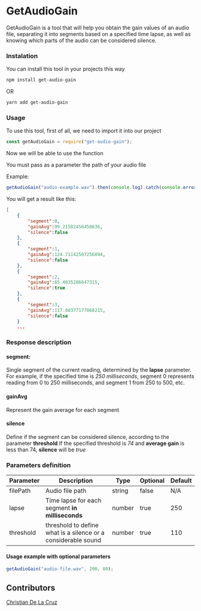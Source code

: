 # GetAudioGain

GetAudioGain is a tool that will help you obtain the gain values ​​of an audio file, separating it into segments based on a specified time lapse, as well as knowing which parts of the audio can be considered silence.

### Instalation

You can install this tool in your projects this way

```bash
npm install get-audio-gain
```

OR

```bash
yarn add get-audio-gain
```

### Usage

To use this tool, first of all, we need to import it into our project

```js
const getAudioGain = require("get-audio-gain");
```

Now we will be able to use the function

You must pass as a parameter the path of your audio file

Example:

```js
getAudioGain("audio-example.wav").then(console.log).catch(console.error);
```

You will get a result like this:

```json
[
    {
        "segment":0,
        "gainAvg":99.21582456458636,
        "silence":false
    },
    {
        "segment":1,
        "gainAvg":124.71142507256894,
        "silence":false
    },
    {
        "segment":2,
        "gainAvg":65.4035286647315,
        "silence":true
    },
    {
        "segment":3,
        "gainAvg":117.08377177068215,
        "silence":false
    }
    ...
```

### Response description

#### segment:

Single segment of the current reading, determined by the **lapse** parameter.
For example, if the specified time is _250 milliseconds_, segment 0 represents reading from 0 to 250 milliseconds, and segment 1 from 250 to 500, etc.

#### gainAvg

Represent the gain average for each segment

#### silence

Define if the segment can be considered silence, according to the parameter **threshold**
If the specified threshold is _74_ and **average gain** is less than 74, **silence** will be _true_

### Parameters definition

| Parameter | Description                                                   | Type   | Optional | Default |
| --------- | ------------------------------------------------------------- | ------ | -------- | ------- |
| filePath  | Audio file path                                               | string | false    | N/A     |
| lapse     | Time lapse for each segment **in milliseconds**               | number | true     | 250     |
| threshold | threshold to define what is a silence or a considerable sound | number | true     | 110     |

#### Usage example with optional parameters

```js
getAudioGain("audio-file.wav", 200, 80);
```

## Contributors

[Christian De La Cruz](https://github.com/ChristianDC13)
